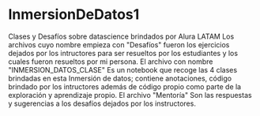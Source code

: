 # InmersionDeDatos1
Clases y Desafíos sobre datascience brindados por Alura LATAM
Los archivos cuyo nombre empieza con "Desafíos" fueron los ejercicios dejados por los intructores para ser resueltos por los estudiantes y los cuales fueron resueltos por mi persona.
El archivo con nombre "INMERSION_DATOS_CLASE" Es un notebook que recoge las 4 clases brindadas en esta Inmersión de datos; contiene anotaciones, código brindado por los intructores además de código propio como parte de la exploración y aprendizaje propio.
El archivo "Mentoría" Son las respuestas y sugerencias a los desafíos dejados por los instructores.
